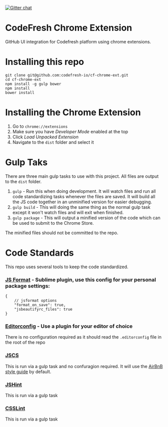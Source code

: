 [![Gitter chat](https://badges.gitter.im/codefresh-io/cf-chrome-ext.png)](https://gitter.im/codefresh-io/cf-chrome-ext "Gitter chat")

CodeFresh Chrome Extension
=============

GitHub UI integration for Codefresh platform using chrome extensions.

# Installing this repo
```
git clone git@github.com:codefresh-io/cf-chrome-ext.git
cd cf-chrome-ext
npm install -g gulp bower
npm install
bower install
```

# Installing the Chrome Extension
1. Go to `chrome://extensions`
2. Make sure you have _Developer Mode_ enabled at the top
3. Click _Load Unpacked Extension_
4. Navigate to the `dist` folder and select it

# Gulp Taks
There are three main gulp tasks to use with this project. All files are output to the `dist` folder.

1. `gulp` - Run this when doing development. It will watch files and run all code standardizing tasks whenever the files are saved. It will build all the JS code together in an unminified version for easier debugging.
1. `gulp build` - This will doing the same thing as the normal gulp task except it won't watch files and will exit when finished.
1. `gulp package` - This will output a minified version of the code which can be used to submit to the Chrome Store.

The minified files should not be committed to the repo.

# Code Standards
This repo uses several tools to keep the code standardized.

### [JS Format](https://github.com/jdc0589/JsFormat) - Sublime plugin, use this config for your personal package settings:
```
{
    // jsformat options
    "format_on_save": true,
    "jsbeautifyrc_files": true
}
```

### [Editorconfig](http://editorconfig.org/) - Use a plugin for your editor of choice
There is no configuration required as it should read the `.editorconfig` file in the root of the repo

### [JSCS](https://github.com/jscs-dev/node-jscs)
This is run via a gulp task and no confuragion required. It will use the [AirBnB style guide](https://github.com/airbnb/javascript) by default.

### [JSHint](http://jshint.com/)
This is run via a gulp task

### [CSSLint](https://github.com/CSSLint/csslint)
This is run via a gulp task
